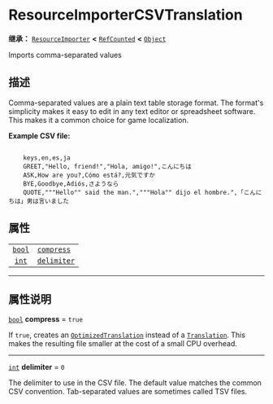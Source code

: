 <!-- ⚠ 请勿编辑本文件 ⚠ -->
<!-- 本文档使用脚本从 WeDot 引擎源码仓库生成。 -->
<!-- 生成脚本：https://github.com/WeDot-Engine/WeDot/tree/4.3/doc/tools/make_md.py； -->
<!-- 原文件：https://github.com/WeDot-Engine/WeDot/tree/4.3/doc/classes/ResourceImporterCSVTranslation.xml。 -->

<div id="_class_resourceimportercsvtranslation"></div>

# ResourceImporterCSVTranslation

**继承：** [`ResourceImporter`](class_resourceimporter.md) **<** [`RefCounted`](class_refcounted.md) **<** [`Object`](class_object.md)

Imports comma-separated values

## 描述

Comma-separated values are a plain text table storage format. The format's simplicity makes it easy to edit in any text editor or spreadsheet software. This makes it a common choice for game localization.

 **Example CSV file:** 

```text

    keys,en,es,ja
    GREET,"Hello, friend!","Hola, amigo!",こんにちは
    ASK,How are you?,Cómo está?,元気ですか
    BYE,Goodbye,Adiós,さようなら
    QUOTE,"""Hello"" said the man.","""Hola"" dijo el hombre.",「こんにちは」男は言いました
```



## 属性

|||
|:-:|:--|
| [`bool`](class_bool.md) | [`compress`](#class_resourceimportercsvtranslation_property_compress)   | ``true`` |
| [`int`](class_int.md)   | [`delimiter`](#class_resourceimportercsvtranslation_property_delimiter) | ``0``    |

<!-- rst-class:: classref-section-separator -->

---

## 属性说明

<div id="_class_resourceimportercsvtranslation_property_compress"></div>

[`bool`](class_bool.md) **compress** = ``true`` <div id="class_resourceimportercsvtranslation_property_compress"></div>

If `true`, creates an [`OptimizedTranslation`](class_optimizedtranslation.md) instead of a [`Translation`](class_translation.md). This makes the resulting file smaller at the cost of a small CPU overhead.

<!-- rst-class:: classref-item-separator -->

---

<div id="_class_resourceimportercsvtranslation_property_delimiter"></div>

[`int`](class_int.md) **delimiter** = ``0`` <div id="class_resourceimportercsvtranslation_property_delimiter"></div>

The delimiter to use in the CSV file. The default value matches the common CSV convention. Tab-separated values are sometimes called TSV files.

[^virtual]: 本方法通常需要用户覆盖才能生效。
[^const]: 本方法无副作用，不会修改该实例的任何成员变量。
[^vararg]: 本方法除了能接受在此处描述的参数外，还能够继续接受任意数量的参数。
[^constructor]: 本方法用于构造某个类型。
[^static]: 调用本方法无需实例，可直接使用类名进行调用。
[^operator]: 本方法描述的是使用本类型作为左操作数的有效运算符。
[^bitfield]: 这个值是由下列位标志构成位掩码的整数。
[^void]: 无返回值。

